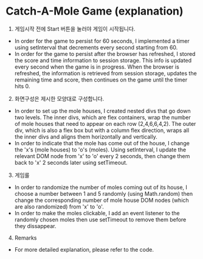 
# Catch-A-Mole Game (explanation)


1. 게임시작 전에 Start 버튼을 눌러야 게임이 시작됩니다.
- In order for the game to persist for 60 seconds, I implemented a timer using setInterval that decrements every second starting from 60.
- In order for the game to persist after the browser has refreshed, I stored the score and time information to session storage. This info is updated every second when the game is in progress. When the browser is refreshed, the information is retrieved from session storage, updates the remaining time and score, then continues on the game until the timer hits 0. 

2. 화면구성은 제시한 모양대로 구성합니다.
- In order to set up the mole houses, I created nested divs that go down two levels. The inner divs, which are flex containers, wrap the number of mole houses that need to appear on each row (2,4,6,6,4,2). The outer div, which is also a flex box but with a column flex direction, wraps all the inner divs and aligns them horizontally and vertically.
- In order to indicate that the mole has come out of the house, I change the 'x's (mole houses) to 'o's (moles). Using setInterval, I update the relevant DOM node from 'x' to 'o' every 2 seconds, then change them back to 'x' 2 seconds later using setTimeout.

3. 게임룰
- In order to randomize the number of moles coming out of its house, I choose a number between 1 and 5 randomly (using Math.random) then change the corresponding number of mole house DOM nodes (which are also randomized) from 'x' to 'o'.
- In order to make the moles clickable, I add an event listener to the randomly chosen moles then use setTimeout to remove them before they dissappear. 

4. Remarks
- For more detailed explanation, please refer to the code.